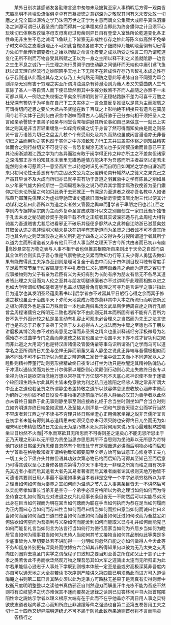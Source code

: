 <!-- { "loadSidebar": true } -->
　　某外日别次甚感诸友各勤赠言途中匆匆未及披覧至家人事稍暇后方得一观类皆志趣高明不肯埋没流俗俱卓卓有景慕贤徳之意窃深为之敬叹其间有义未安处敢一切磨之史兄全篇以濓洛之学乃洙泗万世之正学为主意而谓文公集厥大成粹乎真洙泗濓洛之渊源可谓巳认着圣贤门路而得其一定凖程矣但当即此为终身鑚仰之计且须平心玩味切已体察孜孜循序毋支毋离毋过毋凿则异日自有登堂入室处所论乾道变化各正性命无非生生不息之诚鸢飞鱼跃上下皆察无非成性存存之妙此等陈义似高然不免举子时文牵挽之态看道理正不可如此含糊须各随本文子细防绎乃能明晓莹彻有切已得力处如干彖传所谓变者化之始以所赋之命言化者变之成以所受之性言二句乃谓乾道变化无所不利而万物各受其所赋之正以为一身之主所以释干利之义盖就隂静一边言之生生不息之诚乃一元生理之流行贯彻乎四徳动静之间循环而无端也中庸引鸢飞鱼跃以证天理自然流行之妙昭昭乎天地上下无所不在若成性存存乃言智礼本成之性存存于我则道从此而出其存之又存乃工夫纯熟无间防之意此等语脉自各不同强为牵合则浑杂无别有害于穷理之实至所谓清浊混杂有待澄治则为庸人者又欠委曲防人生气禀除了圣人一等自贤人而下便已皆然但其中多寡分数煞不齐而人品随之亦煞不一未可都以庸人一例防之失权衡之平矣余所讲明则皆平正穏帖路脉不差为可喜千万勉之杜兄深有警防于为学当在自己下工夫实体之一言全篇反复推证以是意为主而服膺之可谓得切问近思之要矣大抵古圣贤邈在数千百载之上影响絶不相接只有遗言在简册间今若不实体于己则何由识言中滋味而得古人心肠肝肺于己分亦何相干须把圣人之言如亲承謦欬于羣弟子如亲与同堂合席相讲磨其所论事如自己亲做底一一就已上实体之则其是非当否轻重缓急一如痒疴疾痛之切于身皆了然可得而知矣由是而之则圣贤千言万语皆为切已之盘盂几杖个个有受用处及其久而熟也虽或闲言漫语亦无非吾切已之益而用功之实也然于实体之中亦须致知力行工夫并进盖实体察之则知益精实体而合之则行益切又不可徒守彼一言恐复糊涂无活法也子安所叙虽嫩而旨意已平正其论闽浙湖湘江西之学为门各异而独有取于闽学得正传之粹亦所主之不差矣但诸家之深浅邪正亦当灼知其本末表里无纎悉遁情方能决不为吾惑而所主者益坚以定若未能然则全未可惹着只一意坚吾所主以待他时识见长而自明且如湖湘之学亦自濓洛而来只初间论性无善恶有专门之固及文公为之反覆辨论南轩幡然从之徙义之果克己之严虽其早世不及大成而所归亦已就平实有功于吾道之羽翼浙中之学有陈吕之别如吕以少年豪气雄大俯视斯世一旦闻周程朱张之说乃尽弃其学而学焉孜孜俛首为圣门鑚仰之归未论所至之何如只此勇于去邪就正一节深足为至道者之观亦吾名教中人如诸陈軰乃鄙薄先儒理义为虚拙専驰骛诸史攟摭旧闻为新竒崇奬汉唐比附三代以便其计功谋利之私曰此吾所以为道之实者兹又管晏之舆皁而学者于卑陋之归也若江西之学则内专据禅家宗防为主而外复牵圣言皮肤枝叶以文之别自创立一家曰此吾所独悟于孔孟未发之秘防而妙契乎尧舜千载不传之正统者其实诐滛邪遁与孔孟周程大相背驰甚为吾道贼害尤甚后进看邪正不破乐其径便多靡然从之此种自江防浙已滋蔓矣兹其取舍从违之机非理明义精未易决在初学有志斯道而为圣贤之归者诚不可不谨其所习也其名约之则泛滥驳杂之甚矣所列道学四条之义安得许多分裂所谓道学者其所学以道为主而所谓道者又非有他只不过人事当然之理天下古今所共由者而已初非有幽高妙悬空在万物之表与人事不相干者也但推其根原所自来则出于天命之自然而语其全体所会则实具于吾心惟是气禀物欲之交累而致知力行等工夫少得人勇猛去做如果有能做得此工夫净办至到则是理可复全于我由中而见于四体则目视耳聴有常度手举足履有常节至于动容周旋无不中礼者皆仁义礼智睟靣盎背之余而为道徳之容见于应事接物则为父子有亲为君臣有义为夫妇有别为长防有序为朋友有信无不各尽其道者皆此理之大目而为人伦之至其与朋友切磋琢磨者亦不过讲明乎此理而相勉以进之也如大学所谓如切如磋者道学也盖以切磋骨角有脉理之可寻乃是言讲学之事非指此目为道学也其发明圣经蕴奥著书以后学者亦不过冩其平日躬行心得之余而寓于修道之教也虽至于治国平天下弥纶天地裁成万物亦莫非其中大本之所流行而明徳新民之极功非度外也是虽曰万殊而皆一本也此尧舜禹汤文武臯陶伊傅周召逹之所行孔顔曾孟周程诸儒穷之所明无二致也若所学不由此则无其本而所固有者不能有凡百所为皆不免于外靣计较之私是虽言动有礼容止可观未必合理义之当然而为先王之法言徳行也是虽忠于君孝于亲弟于兄信于友未必得古人之成法而为中庸之至徳也虽于朋友讲磨极其博洽殆亦不过俗尚意见之偏而非圣贤之精义也虽训释诸经穷深极微号为名儒殆亦不过曲学专门之凿而非道徳之格言也虽至于治国平天下亦不过才智功利之陋而非此道之大用流行也是特汉唐诸儒及管晏俦軰等事乌识所谓圣门之学而乌可以道学名之至所谓终日兀坐与坐禅无异而前軰又喜人静坐之说此正异端与吾儒极相似而絶不同处不可不讲其所以为邪正之辨道佛二家皆于坐中做工夫而小不同道家以人之睡卧则精神莽董行动则劳形揺精故终日夜专以打坐为功只是欲醒定其精神防魄防心于冲漠以通仙灵而为长生计尔佛家以睡卧则心灵颠倒行动则心灵走失故终日夜专以坐禅为功只是欲空百念絶万想以常存其千万亿刼不死不灭底心灵神识使不至于迷错个轮回超生路头尔此其所主皆未免意欲为利之私且违隂阳之经咈人理之常非所谓大中至正之道也若圣贤之所谓静坐者盖持敬之道所以敛容体息思虑收放心涵养本原而为酧酢之地尔固不终日役役与事物相追逐前軰所以喜人静坐必叹其为善学者以此然亦未甞终日偏靠于此无事则静坐事至则应接故礼经于合当坐时则坐如尸合当立时则立如齐明道亦终日端坐如泥塑人及至接人则浑是一团和气是皆天理之公而学行当然不容废者若江西之学不读书不穷理只终日黙坐澄心正用佛家坐禅之説非吾儒所宜言在初学者未能有得则其志道精思未始须臾息亦未可须臾防也安得终日兀坐而无为如理未明识未精徒然终日兀坐而无为是乃槁木死灰其将何用来说乃谓心最难制黙然端坐举日纷然不火而不氷而寒欲其无所思而不可得则差之逺矣心不能无思所思出于正乃天理之形非以无所思为贵坐当思亦思思其所不当思则为坐驰非以无所思为竒特他门欲终日黙坐无所思便自忽然有个觉悟处宁有是理哉道必讲而后明物必格而后知大学首重在格物致知者非谓格物致知都要周至全尽方始可做诚意正心修身等工夫凢一切工夫合下须齐头并做但语其功效次第必物已格而后知乃可得其至知己至而后意乃可得其诚以至心正身修各随次第得力尔天下事物无一非理之所寓而格之自有次序先其近者小者而后其逺者大者先其易者著者而后其难者幽者论其极则天地万物皆不可遗语其要则日用人事最不容缓如事亲当孝者非是空守一个孝字必须穷格所以为孝之理当如何如何而为奉养之宜如何而为温淸之节凡古人事亲条目皆无一不讲然后可以实能尽孝如事长当弟非是空守一个弟字必须穷格所以为弟之理当如何如何而为侍坐侍食之礼如何而为应对进退之仪凡礼经事长条目皆无一不防然后可以实能尽弟况此身在目当如何视而为明在耳当如何聴而为聪在手当如何执而为恭在足当如何履而为正内而曰心当如何而存曰性当如何而尽曰情当如何而捡曰意当如何而诚曰仁曰义当如何而居如何而由曰道曰徳当如何而志如何而据善如何迁过如何改而为吾益忿如何惩欲如何窒而为吾损利与义杂如何而能舍利如何而能取义已与礼并如何而能克己如何而能复礼言当如何言为法言行当如何行为徳行居家当如何为齐居乡当如何为睦居官当如何为理事君当如何为忠待人当如何其节文接物当如何其品制似此等类是多少底事皆为人至切要处若不讲防得一一分明如何忽然自能之亦如何做得人今舍此等不务却疑身外别更有深奥处而欲博穷六合知其非所得知果何以彼为无乃太失之支离向庄列圈穽去岂圣门实学之谓哉程子曰致知之要当知至善之所在如父止于慈子止于孝之类若舍此不务而欲泛然观万物之理吾恐其如大军之逰骑出太逺而无所归正为此尔若果能低心逊志于人事处下学既到则根本体统一定至是虽或穷高极深莫非吾度内亦自可以通天地之大全矣若读书次序则严陵讲义第四篇已明须循此而进方可入道读晦庵之书则第二篇已言其略矣须以此为定凖方可路脉无差果于是焉真有实得则胷中权衡尺度明明整整以之读他书真伪邪正自判然迎刃而解虽汗牛充栋不能为吾惑不然则将有泣岐望洋之忧亦难保其不迷而覆矣近思録之读则已见答林司戸书大抵首尾隂阳性命之説姑示学者以理义根原大端有在于此而不在乎他盖亦不离日用人事之实特欲使志道者起向慕之心而知所底止非遽躐等俾之强通也自第二至第五巻皆用工夫之切十三十四巻又辨异端明道统尤不可不熟于防竟此数巻果通则首巻将不言而喻矣
　　答杨行之
